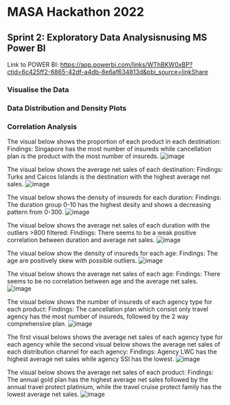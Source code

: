 # MASA Hackathon 2022
## Sprint 2: Exploratory Data Analysisnusing MS Power BI
Link to POWER BI: https://app.powerbi.com/links/WThBKW0xBP?ctid=6c425ff2-6865-42df-a4db-8e6af634813d&pbi_source=linkShare

### Visualise the Data
### Data Distribution and Density Plots
### Correlation Analysis


The visual below shows the proportion of each product in each destination:
Findings: Singapore has the most number of insureds while cancellation plan is the product with the most number of insureds.
![image](https://user-images.githubusercontent.com/110726644/184531662-e1c490b8-66f2-4625-abf9-85d90609f7c4.png)



The visual below shows the average net sales of each destination:
Findings: Turks and Caicos Islands is the destination with the highest average net sales.
![image](https://user-images.githubusercontent.com/110726644/184531761-0de0463d-9b0f-4d91-ab54-c5388ab8293c.png)



The visual below shows the density of insureds for each duration:
Findings: The duration group 0-10 has the highest desity and shows a decreasing pattern from 0-300.
![image](https://user-images.githubusercontent.com/110726644/184404905-e0316452-ac62-4307-b11d-2a5efeb3b799.png)



The visual below shows the average net sales of each duration with the outliers >800 filtered:
Findings: There seems to be a weak positive correlation between duration and average net sales.
![image](https://user-images.githubusercontent.com/110726644/184531972-72c4208e-9045-4e8e-a470-d7d69858142c.png)



The visual below show the density of insureds for each age:
Findings: The age are positively skew with possible outliers.
![image](https://user-images.githubusercontent.com/110726644/184405006-c92db912-ae7c-429a-8592-2dff89f6db5b.png)



The visual below shows the average net sales of each age:
Findings: There seems to be no correlation between age and the average net sales.
![image](https://user-images.githubusercontent.com/110726644/184532273-ab2eb80e-1f84-4c96-b745-3f03eff1f972.png)



The visual below shows the number of insureds of each agency type for each product:
Findings: The cancellation plan which consist only travel agency has the most number of insureds, followed by the 2 way comprehensive plan.
![image](https://user-images.githubusercontent.com/110726644/184532376-fb20fafa-2816-4178-91e9-6236a20c2fb8.png)



The first visual belows shows the average net sales of each agency type for each agency while the second visual below shows the average net sales of each distribution channel for each agency:
Findings: Agency LWC has the highest average net sales while agency SSI has the lowest.
![image](https://user-images.githubusercontent.com/110726644/184532513-2e41755d-8d5d-433e-8a93-0c431c771e71.png)



The visual below shows the average net sales of each product:
Findings: The annual gold plan has the highest average net sales followed by the annual travel protect platinium, while the travel cruise protect family has the lowest average net sales.
![image](https://user-images.githubusercontent.com/110726644/184532597-2c3645fb-3b36-4fae-8000-ad3bed75e621.png)
